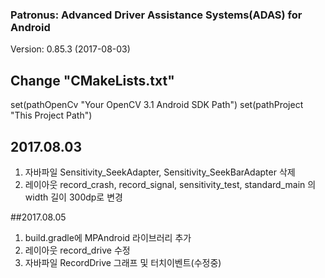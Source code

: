 ### Patronus: Advanced Driver Assistance Systems(ADAS) for Android

Version: 0.85.3 (2017-08-03)


## Change "CMakeLists.txt"
set(pathOpenCv "Your OpenCV 3.1 Android SDK Path")
set(pathProject "This Project Path")

## 2017.08.03
1. 자바파일 Sensitivity_SeekAdapter, Sensitivity_SeekBarAdapter 삭제
2. 레이아웃 record_crash, record_signal, sensitivity_test, standard_main 의 width 길이 300dp로 변경

##2017.08.05
1. build.gradle에 MPAndroid 라이브러리 추가
2. 레이아웃 record_drive 수정
3. 자바파일 RecordDrive 그래프 및 터치이벤트(수정중)
